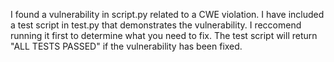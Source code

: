 I found a vulnerability in script.py related to a CWE violation. I have included a test script in test.py that
demonstrates the vulnerability. I reccomend running it first to determine what you need to fix. The test script will return "ALL TESTS PASSED" if the vulnerability has been fixed.